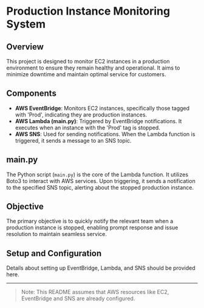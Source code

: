 
# Production Instance Monitoring System

## Overview
This project is designed to monitor EC2 instances in a production environment to ensure they remain healthy and operational. It aims to minimize downtime and maintain optimal service for customers.

## Components
- **AWS EventBridge**: Monitors EC2 instances, specifically those tagged with 'Prod', indicating they are production instances.
- **AWS Lambda (main.py)**: Triggered by EventBridge notifications. It executes when an instance with the 'Prod' tag is stopped.
- **AWS SNS**: Used for sending notifications. When the Lambda function is triggered, it sends a message to an SNS topic.

## main.py
The Python script (`main.py`) is the core of the Lambda function. It utilizes Boto3 to interact with AWS services. Upon triggering, it sends a notification to the specified SNS topic, alerting about the stopped production instance.

## Objective
The primary objective is to quickly notify the relevant team when a production instance is stopped, enabling prompt response and issue resolution to maintain seamless service.

## Setup and Configuration
Details about setting up EventBridge, Lambda, and SNS should be provided here.

---

> Note: This README assumes that AWS resources like EC2, EventBridge and SNS are already configured.

